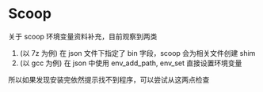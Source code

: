 # Scoop

关于 scoop 环境变量资料补充，目前观察到两类

1. (以 7z 为例) 在 json 文件下指定了 bin 字段，scoop 会为相关文件创建 shim
2. (以 gcc 为例) 在 json 中使用 env_add_path, env_set 直接设置环境变量

所以如果发现安装完依然提示找不到程序，可以尝试从这两点检查
